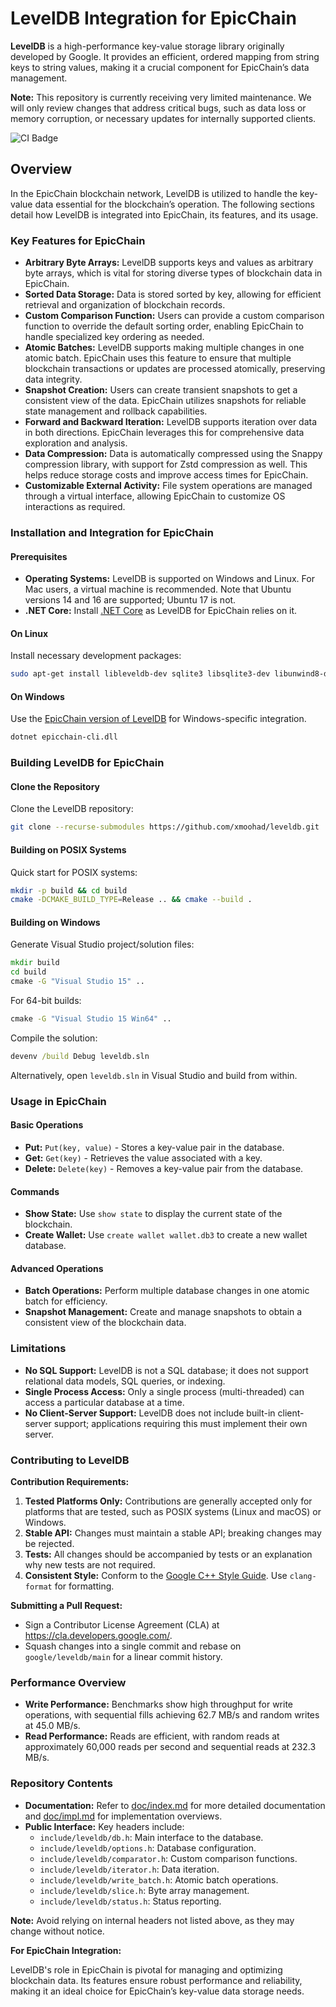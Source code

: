 # LevelDB Integration for EpicChain

**LevelDB** is a high-performance key-value storage library originally developed by Google. It provides an efficient, ordered mapping from string keys to string values, making it a crucial component for EpicChain’s data management.

**Note:** This repository is currently receiving very limited maintenance. We will only review changes that address critical bugs, such as data loss or memory corruption, or necessary updates for internally supported clients.

![CI Badge](https://github.com/google/leveldb/actions/workflows/build.yml/badge.svg)


## Overview

In the EpicChain blockchain network, LevelDB is utilized to handle the key-value data essential for the blockchain’s operation. The following sections detail how LevelDB is integrated into EpicChain, its features, and its usage.

### Key Features for EpicChain

- **Arbitrary Byte Arrays:** LevelDB supports keys and values as arbitrary byte arrays, which is vital for storing diverse types of blockchain data in EpicChain.
- **Sorted Data Storage:** Data is stored sorted by key, allowing for efficient retrieval and organization of blockchain records.
- **Custom Comparison Function:** Users can provide a custom comparison function to override the default sorting order, enabling EpicChain to handle specialized key ordering as needed.
- **Atomic Batches:** LevelDB supports making multiple changes in one atomic batch. EpicChain uses this feature to ensure that multiple blockchain transactions or updates are processed atomically, preserving data integrity.
- **Snapshot Creation:** Users can create transient snapshots to get a consistent view of the data. EpicChain utilizes snapshots for reliable state management and rollback capabilities.
- **Forward and Backward Iteration:** LevelDB supports iteration over data in both directions. EpicChain leverages this for comprehensive data exploration and analysis.
- **Data Compression:** Data is automatically compressed using the Snappy compression library, with support for Zstd compression as well. This helps reduce storage costs and improve access times for EpicChain.
- **Customizable External Activity:** File system operations are managed through a virtual interface, allowing EpicChain to customize OS interactions as required.

### Installation and Integration for EpicChain

#### Prerequisites

- **Operating Systems:** LevelDB is supported on Windows and Linux. For Mac users, a virtual machine is recommended. Note that Ubuntu versions 14 and 16 are supported; Ubuntu 17 is not.
- **.NET Core:** Install [.NET Core](https://www.microsoft.com/net/download/core) as LevelDB for EpicChain relies on it.

#### On Linux

Install necessary development packages:

```sh
sudo apt-get install libleveldb-dev sqlite3 libsqlite3-dev libunwind8-dev
```

#### On Windows

Use the [EpicChain version of LevelDB](https://github.com/xmoohad/leveldb) for Windows-specific integration. 

```sh
dotnet epicchain-cli.dll
```

### Building LevelDB for EpicChain

#### Clone the Repository

Clone the LevelDB repository:

```sh
git clone --recurse-submodules https://github.com/xmoohad/leveldb.git
```

#### Building on POSIX Systems

Quick start for POSIX systems:

```sh
mkdir -p build && cd build
cmake -DCMAKE_BUILD_TYPE=Release .. && cmake --build .
```

#### Building on Windows

Generate Visual Studio project/solution files:

```cmd
mkdir build
cd build
cmake -G "Visual Studio 15" ..
```

For 64-bit builds:

```cmd
cmake -G "Visual Studio 15 Win64" ..
```

Compile the solution:

```cmd
devenv /build Debug leveldb.sln
```

Alternatively, open `leveldb.sln` in Visual Studio and build from within.

### Usage in EpicChain

#### Basic Operations

- **Put:** `Put(key, value)` - Stores a key-value pair in the database.
- **Get:** `Get(key)` - Retrieves the value associated with a key.
- **Delete:** `Delete(key)` - Removes a key-value pair from the database.

#### Commands

- **Show State:** Use `show state` to display the current state of the blockchain.
- **Create Wallet:** Use `create wallet wallet.db3` to create a new wallet database.

#### Advanced Operations

- **Batch Operations:** Perform multiple database changes in one atomic batch for efficiency.
- **Snapshot Management:** Create and manage snapshots to obtain a consistent view of the blockchain data.

### Limitations

- **No SQL Support:** LevelDB is not a SQL database; it does not support relational data models, SQL queries, or indexing.
- **Single Process Access:** Only a single process (multi-threaded) can access a particular database at a time.
- **No Client-Server Support:** LevelDB does not include built-in client-server support; applications requiring this must implement their own server.

### Contributing to LevelDB

**Contribution Requirements:**

1. **Tested Platforms Only:** Contributions are generally accepted only for platforms that are tested, such as POSIX systems (Linux and macOS) or Windows.
2. **Stable API:** Changes must maintain a stable API; breaking changes may be rejected.
3. **Tests:** All changes should be accompanied by tests or an explanation why new tests are not required.
4. **Consistent Style:** Conform to the [Google C++ Style Guide](https://google.github.io/styleguide/cppguide.html). Use `clang-format` for formatting.

**Submitting a Pull Request:**

- Sign a Contributor License Agreement (CLA) at https://cla.developers.google.com/.
- Squash changes into a single commit and rebase on `google/leveldb/main` for a linear commit history.

### Performance Overview

- **Write Performance:** Benchmarks show high throughput for write operations, with sequential fills achieving 62.7 MB/s and random writes at 45.0 MB/s.
- **Read Performance:** Reads are efficient, with random reads at approximately 60,000 reads per second and sequential reads at 232.3 MB/s.

### Repository Contents

- **Documentation:** Refer to [doc/index.md](doc/index.md) for more detailed documentation and [doc/impl.md](doc/impl.md) for implementation overviews.
- **Public Interface:** Key headers include:
  - `include/leveldb/db.h`: Main interface to the database.
  - `include/leveldb/options.h`: Database configuration.
  - `include/leveldb/comparator.h`: Custom comparison functions.
  - `include/leveldb/iterator.h`: Data iteration.
  - `include/leveldb/write_batch.h`: Atomic batch operations.
  - `include/leveldb/slice.h`: Byte array management.
  - `include/leveldb/status.h`: Status reporting.

**Note:** Avoid relying on internal headers not listed above, as they may change without notice.

**For EpicChain Integration:**

LevelDB's role in EpicChain is pivotal for managing and optimizing blockchain data. Its features ensure robust performance and reliability, making it an ideal choice for EpicChain’s key-value data storage needs.

